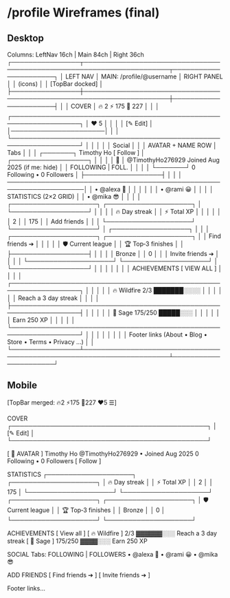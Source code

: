 # /profile Wireframes (final)

## Desktop
Columns: LeftNav 16ch | Main 84ch | Right 36ch
┌────────────────┬──────────────────────────────────────────────────────────────────────┬──────────────────────┐
│ LEFT NAV       │ MAIN: /profile/@username                                            │ RIGHT PANEL          │
│ (icons)        │                                                                      │ [TopBar docked]      │
├────────────────┼──────────────────────────────────────────────────────────────────────┼──────────────────────┤
│                │ COVER                                                                │  🔥 2  ⚡ 175  💎 227 │
│                │ ┌──────────────────────────────────────────────────────────────────┐ │  ❤ 5                 │
│                │ │                                                      [✎ Edit]   │ │──────────────────────│
│                │ └──────────────────────────────────────────────────────────────────┘ │                      │
│                │                                                                      │ Social               │
│                │ AVATAR + NAME ROW                                                    │ Tabs                 │
│                │ ┌───────┐  Timothy Ho                               [ Follow ]      │ ┌──────────────────┐ │
│                │ │  🙂  │  @TimothyHo276929      Joined Aug 2025      (if me: hide) │ │ FOLLOWING | FOLL. │ │
│                │ └───────┘  0 Following   •   0 Followers                            │ ├──────────────────┤ │
│                │ ────────────────────────────────────────────────────────────────────│ │ • @alexa    🙂    │ │
│                │                                                                      │ │ • @rami     😀    │ │
│                │ STATISTICS (2×2 GRID)                                                │ │ • @mika     😎    │ │
│                │ ┌────────────────────┐  ┌────────────────────┐                      │ └──────────────────┘ │
│                │ │ 🔥 Day streak     │  │ ⚡ Total XP         │                      │                      │
│                │ │          2        │  │          175        │                      │ Add friends          │
│                │ └────────────────────┘  └────────────────────┘                      │ ┌──────────────────┐ │
│                │ ┌────────────────────┐  ┌────────────────────┐                      │ │ Find friends  ➔  │ │
│                │ │ 🛡 Current league  │  │ 🏆 Top‑3 finishes  │                      │ ├──────────────────┤ │
│                │ │      Bronze        │  │          0         │                      │ │ Invite friends ➔ │ │
│                │ └────────────────────┘  └────────────────────┘                      │ └──────────────────┘ │
│                │                                                                      │                      │
│                │ ACHIEVEMENTS                                          [ VIEW ALL ]  │                      │
│                │ ┌──────────────────────────────────────────────────────────────────┐ │                      │
│                │ │ 🔥 Wildfire                                   2/3  ███████░░░░  │ │                      │
│                │ │ Reach a 3 day streak                                                  │                      │
│                │ ├──────────────────────────────────────────────────────────────────┤ │                      │
│                │ │ 🧙 Sage                                      175/250 █████░░░  │ │                      │
│                │ │ Earn 250 XP                                                        │ │                      │
│                │ └──────────────────────────────────────────────────────────────────┘ │                      │
│                │                                                                      │                      │
│                │ Footer links (About • Blog • Store • Terms • Privacy …)              │                      │
└────────────────┴──────────────────────────────────────────────────────────────────────┴──────────────────────┘

## Mobile
[TopBar merged: 🔥2  ⚡175  💎227  ❤5   ☰]

COVER
┌──────────────────────────────────────────────┐
│                                   [✎ Edit]  │
└──────────────────────────────────────────────┘

[ 🙂 AVATAR ]  Timothy Ho
@TimothyHo276929 • Joined Aug 2025
0 Following • 0 Followers           [ Follow ]

STATISTICS
┌────────────────────┐  ┌────────────────────┐
│ 🔥 Day streak       │  │ ⚡ Total XP         │
│          2          │  │          175        │
└────────────────────┘  └────────────────────┘
┌────────────────────┐  ┌────────────────────┐
│ 🛡 Current league   │  │ 🏆 Top‑3 finishes  │
│      Bronze         │  │          0         │
└────────────────────┘  └────────────────────┘

ACHIEVEMENTS                         [ View all ]
[ 🔥 Wildfire ]     2/3      ▓▓▓▓▓▓░░░
  Reach a 3 day streak
[ 🧙 Sage ]        175/250  ▓▓▓▓░░░
  Earn 250 XP

SOCIAL
Tabs:  FOLLOWING | FOLLOWERS
 • @alexa  🙂 
 • @rami   😀 
 • @mika   😎

ADD FRIENDS
[ Find friends ➔ ]
[ Invite friends ➔ ]

Footer links…